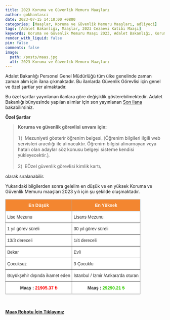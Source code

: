 ```yaml
---
title: 2023 Koruma ve Güvenlik Memuru Maaşları
author: gokhantasci
date: 2023-07-15 14:10:00 +0800
categories: [Maaşlar, Koruma ve Güvenlik Memuru Maaşları, adliyeci]
tags: [Adalet Bakanlığı, Maaşlar, 2023 Cezaevi Katibi Maaşı]
keywords: Koruma ve Güvenlik Memuru Maaşı 2023, Adalet Bakanlığı, Koruma ve Güvenlik Memuru Maaşı, en düşük Koruma ve Güvenlik Memuru Maaşı, sözleşmeli Koruma ve Güvenlik Memuru Maaşı, sözleşmeli Koruma ve Güvenlik Memuru Maaşı, Yargıtay, Koruma ve Güvenlik Memuru Alımı Ne Zaman, katip nedir?, katip nasıl olunur, katiplik şartları, Koruma ve Güvenlik Memuru ne iş yapar?
render_with_liquid: false
pin: false
comments: false
image:
  path: /posts/maas.jpg
  alt: 2023 Koruma ve Güvenlik Memuru Maaşları
---
```


Adalet Bakanlığı Personel Genel Müdürlüğü tüm ülke genelinde zaman zaman alım için ilana çıkmaktadır.
Bu ilanlarda Güvenlik Görevlisi için genel ve özel şartlar yer almaktadır.

Bu özel şartlar yayınlanan ilanlara göre değişiklik gösterebilmektedir. 
Adalet Bakanlığı bünyesinde yapılan alımlar için son yayınlanan <a href="https://cte.adalet.gov.tr/Home/SayfaDetay/9512-sozlesmeli-pozisyon-icin-personel-alim-sinav-ilani19042023032043">Son ilana</a> bakabilirsiniz.

<b>Özel Şartlar</b>
<blockquote>
<span style="font-size:11pt"><span style="font-family:Calibri,sans-serif"><strong><span style="font-size:11.5pt"><span style="font-family:Roboto">Koruma ve güvenlik görevlisi unvanı için:</span></span></strong></span></span><br>
<br>
<span style="font-size:11pt"><span style="font-family:Calibri,sans-serif"><span style="font-size:11.5pt"><span style="font-family:Roboto">1)&nbsp; Mezuniyeti gösterir öğrenim belgesi, (Öğrenim bilgileri ilgili web servisleri aracılığı ile alınacaktır. Öğrenim bilgisi alınamayan veya hatalı olan adaylar söz konusu belgeyi sisteme kendisi yükleyecektir.),&nbsp;&nbsp;</span></span></span></span><br>
<br>
<span style="font-size:11pt"><span style="font-family:Calibri,sans-serif"><span style="font-size:11.5pt"><span style="font-family:Roboto">2)&nbsp; EÖzel güvenlik görevlisi kimlik kartı,</span></span></span></span><br>
</blockquote>

olarak sıralanabilir.

Yukarıdaki bilgilerden sonra gelelim en düşük ve en yüksek Koruma ve Güvenlik Memuru maaşları 2023 yılı için şu şekilde oluşmaktadır.


<style type="text/css">
.tg  {border-collapse:collapse;border-color:#aaa;border-spacing:0;}
.tg td{background-color:#fff;border-color:#aaa;border-style:solid;border-width:1px;color:#333;
  font-family:Arial, sans-serif;font-size:14px;overflow:hidden;padding:10px 5px;word-break:normal;}
.tg th{background-color:#f38630;border-color:#aaa;border-style:solid;border-width:1px;color:#fff;
  font-family:Arial, sans-serif;font-size:14px;font-weight:normal;overflow:hidden;padding:10px 5px;word-break:normal;}
.tg .tg-c3ow{border-color:inherit;text-align:center;vertical-align:top}
.tg .tg-0pky{border-color:inherit;text-align:left;vertical-align:top}
.tg .tg-dvpl{border-color:inherit;text-align:right;vertical-align:top}
</style>
<table class="tg">
<thead>
  <tr>
    <th class="tg-c3ow"><span style="font-weight:bold">En Düşük</span></th>
    <th class="tg-c3ow"><span style="font-weight:bold">En Yüksek</span></th>
  </tr>
</thead>
<tbody>
  <tr>
    <td class="tg-0pky">Lise Mezunu</td>
    <td class="tg-0pky">Lisans Mezunu</td>
  </tr>
  <tr>
    <td class="tg-0pky">1 yıl görev süreli</td>
    <td class="tg-0pky">30 yıl görev süreli</td>
  </tr>
  <tr>
    <td class="tg-0pky">13/3 dereceli</td>
    <td class="tg-0pky">1/4 dereceli</td>
  </tr>
  <tr>
    <td class="tg-0pky">Bekar</td>
    <td class="tg-0pky">Evli</td>
  </tr>
  <tr>
    <td class="tg-0pky">Çocuksuz</td>
    <td class="tg-0pky">3 Çocuklu</td>
  </tr>
  <tr>
    <td class="tg-dvpl">Büyükşehir dışında ikamet eden</td>
    <td class="tg-0pky">İstanbul / İzmir /Ankara'da oturan</td>
  </tr>
  <tr>
    <td class="tg-c3ow"><span style="font-weight:bold">Maaş : </span><span style="font-weight:bold;color:#FE0000">21905.37 ₺</span></td>
    <td class="tg-c3ow"><span style="font-weight:bold">Maaş : </span><span style="font-weight:bold;color:#32CB00">29290.21 ₺</span></td>
  </tr>
</tbody>
</table>

<span><br>

[**Maaş Robotu İçin Tıklayınız**](https://adliyeci.com.tr/maasyeni/)